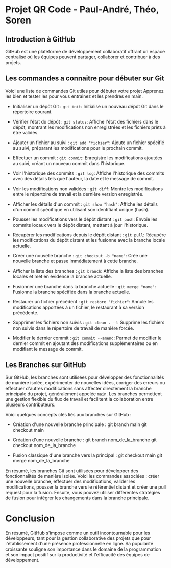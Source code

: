 # Projet QR Code - Paul-André, Théo, Soren


## Introduction à GitHub

GitHub est une plateforme de développement collaboratif offrant un espace centralisé où les équipes peuvent partager, collaborer et contribuer à des projets.


## Les commandes a connaitre pour débuter sur Git

Voici une liste de commandes Git utiles pour débuter votre projet
Apprenez les bien et tester les pour vous entrainez et les prendres en main.

- Initialiser un dépôt Git :
`git init`: Initialise un nouveau dépôt Git dans le répertoire courant.

- Vérifier l'état du dépôt :
`git status`: Affiche l'état des fichiers dans le dépôt, montrant les modifications non enregistrées et les fichiers prêts à être validés.

- Ajouter un fichier au suivi :
`git add "fichier"`: Ajoute un fichier spécifié au suivi, préparant les modifications pour le prochain commit.

- Effectuer un commit :
`git commit`: Enregistre les modifications ajoutées au suivi, créant un nouveau commit dans l'historique.

- Voir l'historique des commits :
`git log`: Affiche l'historique des commits avec des détails tels que l'auteur, la date et le message de commit.

- Voir les modifications non validées :
`git diff`: Montre les modifications entre le répertoire de travail et la dernière version enregistrée.

- Afficher les détails d'un commit :
`git show "hash"`: Affiche les détails d'un commit spécifique en utilisant son identifiant unique (hash).

- Pousser les modifications vers le dépôt distant :
`git push`: Envoie les commits locaux vers le dépôt distant, mettant à jour l'historique.

- Récupérer les modifications depuis le dépôt distant :
`git pull`: Récupère les modifications du dépôt distant et les fusionne avec la branche locale actuelle.

- Créer une nouvelle branche :
`git checkout -b "name"`: Crée une nouvelle branche et passe immédiatement à cette branche.

- Afficher la liste des branches :
`git branch`: Affiche la liste des branches locales et met en évidence la branche actuelle.

- Fusionner une branche dans la branche actuelle :
`git merge "name"`: Fusionne la branche spécifiée dans la branche actuelle.

- Restaurer un fichier précédent :
`git restore "fichier"`: Annule les modifications apportées à un fichier, le restaurant à sa version précédente.

- Supprimer les fichiers non suivis :
`git clean . -f`: Supprime les fichiers non suivis dans le répertoire de travail de manière forcée.

- Modifier le dernier commit :
`git commit --amend`: Permet de modifier le dernier commit en ajoutant des modifications supplémentaires ou en modifiant le message de commit.


## Les Branches sur GitHub

Sur GitHub, les branches sont utilisées pour développer des fonctionnalités de manière isolée, expérimenter de nouvelles idées, corriger des erreurs ou effectuer d'autres modifications sans affecter directement la branche principale du projet, généralement appelée `main`. Les branches permettent une gestion flexible du flux de travail et facilitent la collaboration entre plusieurs contributeurs.

Voici quelques concepts clés liés aux branches sur GitHub :

- Création d'une nouvelle branche principale :
    git branch main
    git checkout main

- Création d'une nouvelle branche :
    git branch nom_de_la_branche
    git checkout nom_de_la_branche

- Fusion classique d'une branche vers la principal :
    git checkout main
    git merge nom_de_la_branche

En résumé, les branches Git sont utilisées pour développer des fonctionnalités de manière isolée. Voici les commandes associées : créer une nouvelle branche, effectuer des modifications, valider les modifications, pousser la branche vers le référentiel distant et créer une pull request pour la fusion. Ensuite, vous pouvez utiliser différentes stratégies de fusion pour intégrer les changements dans la branche principale.


# Conclusion
En résumé, GitHub s'impose comme un outil incontournable pour les développeurs, tant pour la gestion collaborative des projets que pour l'établissement d'une présence professionnelle en ligne. Sa popularité croissante souligne son importance dans le domaine de la programmation et son impact positif sur la productivité et l'efficacité des équipes de développement.
